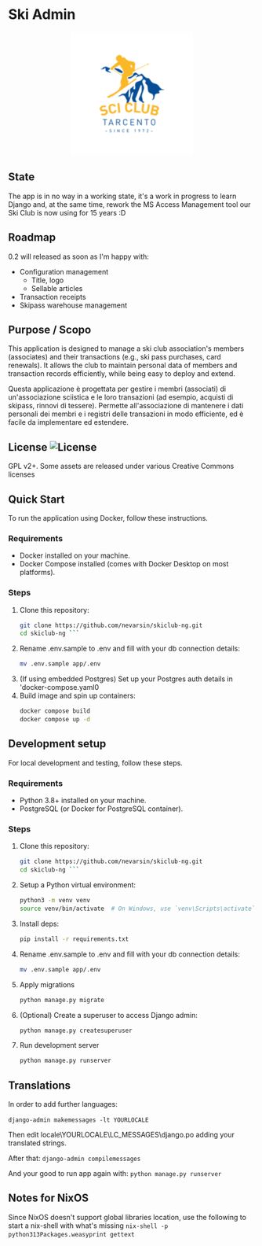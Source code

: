 # Ski Admin

<p align="center">
    <img src="./apps/associates/static/images/logo.png" width="250" />
</p>

## State
The app is in no way in a working state, it's a work in progress to learn Django and, at the same time, rework the MS Access Management tool our Ski Club is now using for 15 years :D

## Roadmap
0.2 will released as soon as I'm happy with:
- Configuration management
    - Title, logo
    - Sellable articles
- Transaction receipts
- Skipass warehouse management

## Purpose / Scopo

This application is designed to manage a ski club association's members (associates) and their transactions (e.g., ski pass purchases, card renewals). It allows the club to maintain personal data of members and transaction records efficiently, while being easy to deploy and extend.

Questa applicazione è progettata per gestire i membri (associati) di un'associazione sciistica e le loro transazioni (ad esempio, acquisti di skipass, rinnovi di tessere). Permette all'associazione di mantenere i dati personali dei membri e i registri delle transazioni in modo efficiente, ed è facile da implementare ed estendere.

## License ![License](https://img.shields.io/github/license/widelands/widelands.svg?color=blue)

GPL v2+. Some assets are released under various Creative Commons licenses

## Quick Start

To run the application using Docker, follow these instructions.

### Requirements
- Docker installed on your machine.
- Docker Compose installed (comes with Docker Desktop on most platforms).

### Steps

1. Clone this repository:
   ```bash
   git clone https://github.com/nevarsin/skiclub-ng.git
   cd skiclub-ng ```
2. Rename .env.sample to .env and fill with your db connection details:
    ```bash
    mv .env.sample app/.env
    ```
3. (If using embedded Postgres) Set up your Postgres auth details in 'docker-compose.yaml0
4. Build image and spin up containers:
    ```bash
    docker compose build
    docker compose up -d
    ```

## Development setup
For local development and testing, follow these steps.

### Requirements
* Python 3.8+ installed on your machine.
* PostgreSQL (or Docker for PostgreSQL container).

### Steps
1. Clone this repository:
   ```bash
   git clone https://github.com/nevarsin/skiclub-ng.git
   cd skiclub-ng ```
2. Setup a Python virtual environment:
    ```bash
    python3 -m venv venv
    source venv/bin/activate  # On Windows, use `venv\Scripts\activate`
    ```
3. Install deps:
    ```bash
    pip install -r requirements.txt
    ```
4. Rename .env.sample to .env and fill with your db connection details:
    ```bash
    mv .env.sample app/.env
    ```
5. Apply migrations
    ```bash
    python manage.py migrate
    ```
6. (Optional) Create a superuser to access Django admin:
    ```bash
    python manage.py createsuperuser
    ```
7. Run development server
    ```bash
    python manage.py runserver
    ```

## Translations
In order to add further languages:

`django-admin makemessages -lt YOURLOCALE`

Then edit locale\YOURLOCALE\LC_MESSAGES\django.po adding your translated strings.

After that:
`django-admin compilemessages`

And your good to run app again with:
`python manage.py runserver`

## Notes for NixOS
Since NixOS doesn't support global libraries location, use the following to start a nix-shell with what's missing
`nix-shell -p python313Packages.weasyprint gettext`